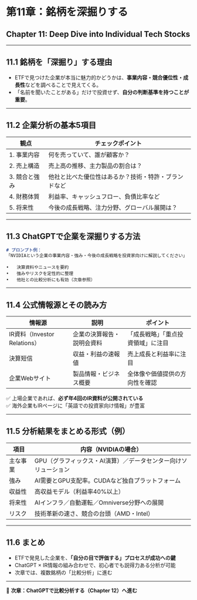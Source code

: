 # 第11章：銘柄を深掘りする  
## Chapter 11: Deep Dive into Individual Tech Stocks

---

## 11.1 銘柄を「深掘り」する理由

- ETFで見つけた企業が本当に魅力的かどうかは、**事業内容・競合優位性・成長性**などを調べることで見えてくる。
- 「名前を聞いたことがある」だけで投資せず、**自分の判断基準を持つことが重要**。

---

## 11.2 企業分析の基本5項目

| 観点 | チェックポイント |
|------|-------------------|
| 1. 事業内容 | 何を売っていて、誰が顧客か？ |
| 2. 売上構造 | 売上高の推移、主力製品の割合は？ |
| 3. 競合と強み | 他社と比べた優位性はあるか？技術・特許・ブランドなど |
| 4. 財務体質 | 利益率、キャッシュフロー、負債比率など |
| 5. 将来性 | 今後の成長戦略、注力分野、グローバル展開は？ |

---

## 11.3 ChatGPTで企業を深掘りする方法

```markdown
# プロンプト例：
「NVIDIAという企業の事業内容・強み・今後の成長戦略を投資家向けに解説してください」
```

	•	決算資料やニュースを要約
	•	強みやリスクを定性的に整理
	•	他社との比較分析にも有効（次章参照）

---

## 11.4 公式情報源とその読み方

| 情報源 | 説明 | ポイント |
|--------|------|----------|
| IR資料（Investor Relations） | 企業の決算報告・説明会資料 | 「成長戦略」「重点投資領域」に注目 |
| 決算短信 | 収益・利益の速報値 | 売上成長と利益率に注目 |
| 企業Webサイト | 製品情報・ビジネス概要 | 全体像や価値提供の方向性を確認 |

✅ 上場企業であれば、**必ず年4回のIR資料が公開されている**  
✅ 海外企業もIRページに「英語での投資家向け情報」が豊富

---

## 11.5 分析結果をまとめる形式（例）

| 項目 | 内容（NVIDIAの場合） |
|------|---------------------|
| 主な事業 | GPU（グラフィックス・AI演算）／データセンター向けソリューション |
| 強み | AI需要とGPU支配率。CUDAなど独自プラットフォーム |
| 収益性 | 高収益モデル（利益率40%以上） |
| 将来性 | AIインフラ／自動運転／Omniverse分野への展開 |
| リスク | 技術革新の速さ、競合の台頭（AMD・Intel） |

---

## 11.6 まとめ

- ETFで発見した企業を、**「自分の目で評価する」プロセスが成功への鍵**
- ChatGPT × IR情報の組み合わせで、初心者でも説得力ある分析が可能
- 次章では、複数銘柄の「比較分析」に進む

---

📌 **次章：ChatGPTで比較分析する（Chapter 12）へ進む**
